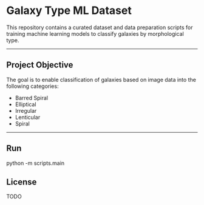 # Galaxy Type ML Dataset

This repository contains a curated dataset and data preparation scripts for training machine learning models to classify galaxies by morphological type.

---

## Project Objective

The goal is to enable classification of galaxies based on image data into the following categories:

- Barred Spiral
- Elliptical
- Irregular
- Lenticular
- Spiral

---

## Run

python -m scripts.main

## License
TODO
